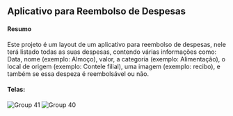 ## Aplicativo para Reembolso de Despesas

#### Resumo
Este projeto é um layout de um aplicativo para reembolso de despesas, nele terá listado todas as suas despesas, contendo várias informações como: 
Data, nome (exemplo: Almoço), valor, a categoria (exemplo: Alimentação), o local de origem (exemplo: Contele filial), uma imagem (exemplo: recibo), e também se essa despeza é reembolsável ou não.


#### Telas:
![Group 41](https://user-images.githubusercontent.com/50163396/68164941-dea53380-ff3c-11e9-90d0-e0f58d7d2cfb.png)
![Group 40](https://user-images.githubusercontent.com/50163396/68164977-f54b8a80-ff3c-11e9-8ae5-a8413794428e.png)
